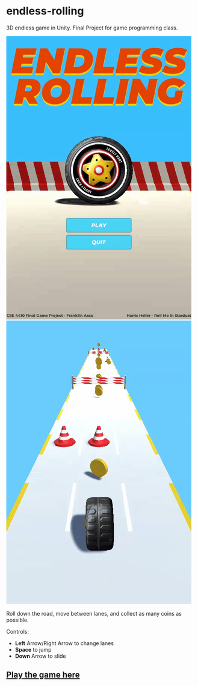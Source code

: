 # endless-rolling

3D endless game in Unity. Final Project for game programming class.

![Endless Rolling](/img/demo01.gif) ![Endless Rolling](/img/demo02.gif)

Roll down the road, move between lanes, and collect as many coins as possible.

Controls:

- **Left** Arrow/Right Arrow to change lanes
- **Space** to jump
- **Down** Arrow to slide

## [**Play the game here**](https://franklinnnn.itch.io/endless-rolling)
